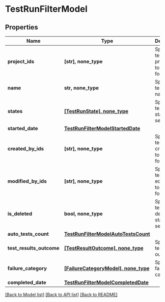 # TestRunFilterModel


## Properties
Name | Type | Description | Notes
------------ | ------------- | ------------- | -------------
**project_ids** | **[str], none_type** | Specifies a test run project IDs to search for | [optional] 
**name** | **str, none_type** | Specifies test run name | [optional] 
**states** | [**[TestRunState], none_type**](TestRunState.md) | Specifies a test run states to search for | [optional] 
**started_date** | [**TestRunFilterModelStartedDate**](TestRunFilterModelStartedDate.md) |  | [optional] 
**created_by_ids** | **[str], none_type** | Specifies a test run creator IDs to search for | [optional] 
**modified_by_ids** | **[str], none_type** | Specifies a test run last editor IDs to search for | [optional] 
**is_deleted** | **bool, none_type** | Specifies a test run deleted status to search for | [optional] 
**auto_tests_count** | [**TestRunFilterModelAutoTestsCount**](TestRunFilterModelAutoTestsCount.md) |  | [optional] 
**test_results_outcome** | [**[TestResultOutcome], none_type**](TestResultOutcome.md) | Specifies test results outcomes | [optional] 
**failure_category** | [**[FailureCategoryModel], none_type**](FailureCategoryModel.md) | Specifies failure categories | [optional] 
**completed_date** | [**TestRunFilterModelCompletedDate**](TestRunFilterModelCompletedDate.md) |  | [optional] 

[[Back to Model list]](../README.md#documentation-for-models) [[Back to API list]](../README.md#documentation-for-api-endpoints) [[Back to README]](../README.md)


